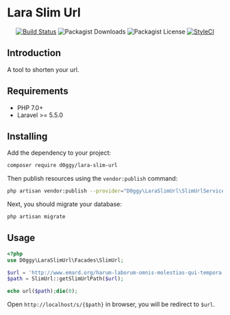 Lara Slim Url
==========================

<p align="center">
<a href="https://github.com/D0ggy/lara-slim-url/actions"><img src="https://github.com/D0ggy/lara-slim-url/workflows/tests/badge.svg" alt="Build Status"></a>
<img alt="Packagist Downloads" src="https://img.shields.io/packagist/dt/D0ggy/lara-slim-url">
<img alt="Packagist License" src="https://img.shields.io/packagist/l/D0ggy/lara-slim-url">
<a href="https://github.styleci.io/repos/505718370?branch=0.1.0-alpha"><img src="https://github.styleci.io/repos/505718370/shield?branch=0.1.0-alpha" alt="StyleCI"></a>
</p>

## Introduction

A tool to shorten your url.

## Requirements


- PHP 7.0+
- Laravel >= 5.5.0



## Installing

Add the dependency to your project:

```bash
composer require d0ggy/lara-slim-url
```

Then publish resources using the `vendor:publish` command:
```bash
php artisan vendor:publish --provider="D0ggy\LaraSlimUrl\SlimUrlServiceProvider"
```

Next, you should migrate your database:
```bash
php artisan migrate
```


## Usage

```php
<?php
use D0ggy\LaraSlimUrl\Facades\SlimUrl;

$url = 'http://www.emard.org/harum-laborum-omnis-molestias-qui-tempora-iusto-est-maxime';
$path = SlimUrl::getSlimUrlPath($url);

echo url($path);die(0);
```

Open `http://localhost/s/{$path}` in browser, you will be redirect to `$url`.

